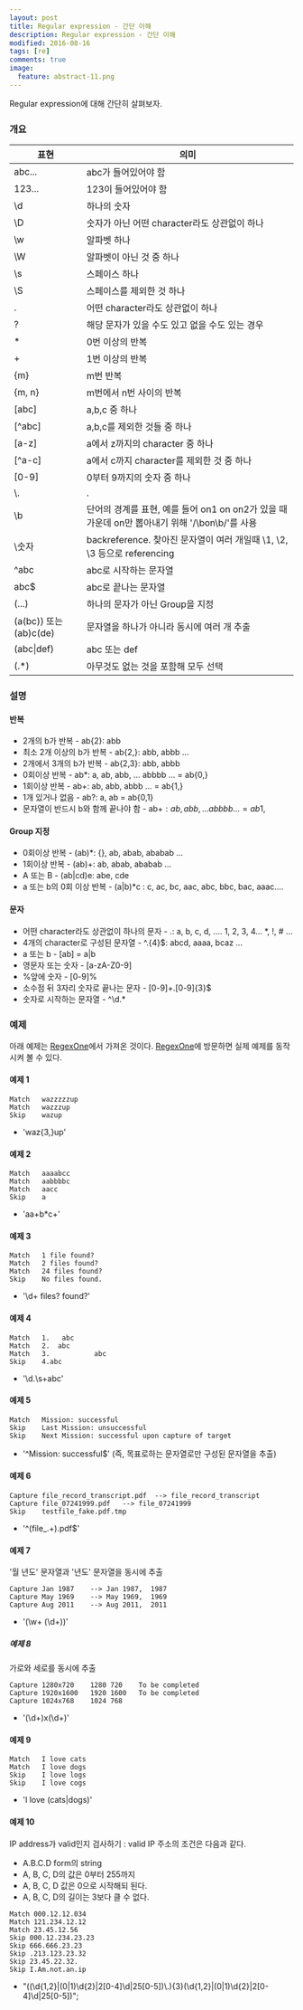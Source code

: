 ```yaml
---
layout: post
title: Regular expression - 간단 이해
description: Regular expression - 간단 이해
modified: 2016-08-16
tags: [re]
comments: true
image:
  feature: abstract-11.png
---
```


Regular expression에 대해 간단히 살펴보자. 

### 개요

|표현|의미|   
|---|---|
|abc...|abc가 들어있어야 함|
|123...|123이 들어있어야 함|
|\d|하나의 숫자|
|\D|숫자가 아닌 어떤 character라도 상관없이 하나|
|\w|알파벳 하나|
|\W|알파벳이 아닌 것 중 하나|
|\s|스페이스 하나|
|\S|스페이스를 제외한 것 하나|
|.|어떤 character라도 상관없이 하나|
|?|해당 문자가 있을 수도 있고 없을 수도 있는 경우|
|*|0번 이상의 반복|
|+|1번 이상의 반복|
|{m}|m번 반복|
|{m, n}|m번에서 n번 사이의 반복|
|[abc]|a,b,c 중 하나|
|[^abc]|a,b,c를 제외한 것들 중 하나|
|[a-z]|a에서 z까지의 character 중 하나|
|[^a-c]|a에서 c까지 character를 제외한 것 중 하나|
|[0-9]|0부터 9까지의 숫자 중 하나|
|\\.|.|
|\\b|단어의 경계를 표현, 예를 들어 on1 on on2가 있을 때 가운데 on만 뽑아내기 위해 '/\\bon\\b/'를 사용
|\\숫자|backreference. 찾아진 문자열이 여러 개일때 \\1, \\2, \\3 등으로 referencing|
|^abc|abc로 시작하는 문자열|
|abc$|abc로 끝나는 문자열|
|(...)|하나의 문자가 아닌 Group을 지정|
|(a(bc)) 또는 (ab)c(de)|문자열을 하나가 아니라 동시에 여러 개 추출|
|(abc\|def)|abc 또는 def|
|(.*)|아무것도 없는 것을 포함해 모두 선택|

### 설명

#### 반복

- 2개의 b가 반복 - ab{2}: abb
- 최소 2개 이상의 b가 반복 - ab{2,}: abb, abbb ...
- 2개에서 3개의 b가 반복 - ab{2,3}: abb, abbb
- 0회이상 반복 - ab*: a, ab, abb, ... abbbb ... = ab{0,}
- 1회이상 반복 - ab+: ab, abb, abbb ... = ab{1,}
- 1개 있거나 없음 - ab?: a, ab = ab{0,1}
- 문자열이 반드시 b와 함께 끝나야 함 - ab+$: ab, abb, ... abbbb ... = ab{1,}$

#### Group 지정

- 0회이상 반복 - (ab)*: {}, ab, abab, ababab ...
- 1회이상 반복 - (ab)+: ab, abab, ababab ...
- A 또는 B - (ab\|cd)e: abe, cde
- a 또는 b의 0회 이상 반복 - (a\|b)*c : c, ac, bc, aac, abc, bbc, bac, aaac....

#### 문자

- 어떤 character라도 상관없이 하나의 문자 - .: a, b, c, d, .... 1, 2, 3, 4... *, !, # ...
- 4개의 character로 구성된 문자열 - ^.{4}$:  abcd, aaaa, bcaz ...
- a 또는 b - [ab] = a\|b 
- 영문자 또는 숫자 - [a-zA-Z0-9]
- %앞에 숫자 - [0-9]%
- 소수점 뒤 3자리 숫자로 끝나는 문자 - [0-9]+\.[0-9]{3}$
- 숫자로 시작하는 문자열 - ^\d.*

### 예제

아래 예제는 [RegexOne](http://regexone.com/)에서 가져온 것이다. [RegexOne](http://regexone.com/)에 방문하면 실제 예제를 동작시켜 볼 수 있다. 

#### 예제 1

```
Match	wazzzzzup	
Match	wazzzup	
Skip	wazup
```

- 'waz{3,}up'

#### 예제 2

```
Match	aaaabcc	
Match	aabbbbc	
Match	aacc	
Skip	a
```

- 'aa+b*c+'

#### 예제 3

```
Match	1 file found?	
Match	2 files found?	
Match	24 files found?	
Skip	No files found.
```

- '\d+ files? found\?'

#### 예제 4

```
Match	1.   abc
Match	2.	abc
Match	3.           abc
Skip	4.abc
```

- '\d\.\s+abc'

#### 예제 5

```
Match	Mission: successful
Skip	Last Mission: unsuccessful
Skip	Next Mission: successful upon capture of target
```

- '^Mission: successful$' (즉, 목표로하는 문자열로만 구성된 문자열을 추출)

#### 예제 6

```
Capture	file_record_transcript.pdf	--> file_record_transcript	
Capture	file_07241999.pdf	--> file_07241999	
Skip	testfile_fake.pdf.tmp
```

- '^(file_.+)\.pdf$' 

#### 예제 7

'월 년도' 문자열과 '년도' 문자열을 동시에 추출

```
Capture	Jan 1987	--> Jan 1987,  1987	
Capture	May 1969	--> May 1969,  1969	
Capture	Aug 2011	--> Aug 2011,  2011	
```

- '(\w+ (\d+))'

##### 예제 8

가로와 세로를 동시에 추출

```
Capture	1280x720	1280 720	To be completed
Capture	1920x1600	1920 1600	To be completed
Capture	1024x768	1024 768
```

- '(\d+)x(\d+)'


#### 예제 9

```
Match	I love cats	
Match	I love dogs	
Skip	I love logs	
Skip	I love cogs	
```

- 'I love (cats\|dogs)'

#### 예제 10

IP address가 valid인지 검사하기 : valid IP 주소의 조건은 다음과 같다. 

- A.B.C.D form의 string
- A, B, C, D의 값은 0부터 255까지
- A, B, C, D 값은 0으로 시작해되 된다. 
- A, B, C, D의 길이는 3보다 클 수 없다. 

```
Match 000.12.12.034
Match 121.234.12.12
Match 23.45.12.56
Skip 000.12.234.23.23
Skip 666.666.23.23
Skip .213.123.23.32
Skip 23.45.22.32.
Skip I.Am.not.an.ip
```

- "((\\d{1,2}\|(0\|1)\\d{2}\|2[0-4]\\d\|25[0-5])\\.){3}(\\d{1,2}\|(0\|1)\\d{2}\|2[0-4]\\d\|25[0-5])";

